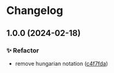# Changelog

## 1.0.0 (2024-02-18)

### ✨ Refactor

-   remove hungarian notation ([c4f7fda](https://github.com/Norgate-AV/NAVDatabase.Amx.AMX-CTC-1402/commit/c4f7fdadfcdf64bfcf3289f650cd0f27e09e178d))
